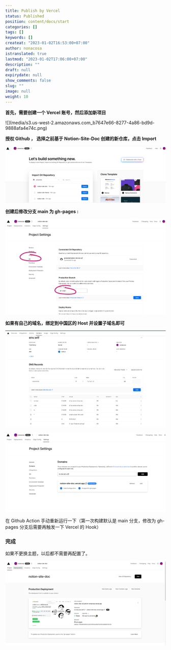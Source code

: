 ```yaml
---
title: Publish by Vercel
status: Published
position: content/docs/start
categories: []
tags: []
keywords: []
createat: "2023-01-02T16:53:00+07:00"
author: nonacosa
istranslated: true
lastmod: "2023-01-02T17:06:00+07:00"
description: ""
draft: null
expirydate: null
show_comments: false
slug: ""
image: null
weight: 10
---
```

 **首先，需要创建一个 Vercel 账号，然后添加新项目** 



<!--more-->![](media/s3.us-west-2.amazonaws.com_b7647e66-8277-4a86-bd9d-9888afa4e74c.png)



 **授权 Github ， 选择之前基于 Notion-Site-Doc 创建的新仓库，点击 Import** 



![](media/s3.us-west-2.amazonaws.com_6d644129-daa1-447b-9781-aca747f3295a.png)



 **创建后修改分支 main 为 gh-pages  :** 



![](media/s3.us-west-2.amazonaws.com_814dabf3-1f89-4cc9-9a72-7fb4dfd0816f.png)



 **如果有自己的域名，绑定到中国区的 Host 并设置子域名即可** 



![](media/s3.us-west-2.amazonaws.com_f6671ee5-9642-4d8a-9c32-775d05ee504b.png)

![](media/s3.us-west-2.amazonaws.com_d9115b18-4c81-4f7f-97f0-51737d34fe4e.png)

在 Github Action  手动重新运行一下（第一次构建默认是 main 分支，修改为 gh-pages 分支后需要再触发一下 Vercel 的 Hook）

### 完成
如果不更换主题，以后都不需要再配置了。



![](media/s3.us-west-2.amazonaws.com_bbd0549a-15b4-4817-bd2c-5ebded2e038f.png)



